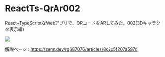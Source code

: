 # ReactTs-QrAr002
React+TypeScriptなWebアプリで、QRコードをARしてみた。002(3Dキャラクタ表示編)

![](https://storage.googleapis.com/zenn-user-upload/4ead29961692-20240107.png)

解説ページ : https://zenn.dev/rg687076/articles/8c2c5f207a597d
